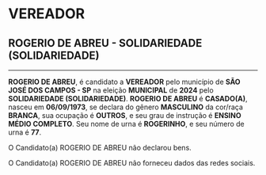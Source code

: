 # VEREADOR
## ROGERIO DE ABREU - SOLIDARIEDADE (SOLIDARIEDADE)
---
**ROGERIO DE ABREU**, é candidato a **VEREADOR** pelo município de **SÃO JOSÉ DOS CAMPOS - SP** na eleição **MUNICIPAL** de **2024** pelo **SOLIDARIEDADE (SOLIDARIEDADE)**.
**ROGERIO DE ABREU** é **CASADO(A)**, nasceu em **06/09/1973**, se declara do gênero **MASCULINO** da cor/raça **BRANCA**, sua ocupação é **OUTROS**, e seu grau de instrução é **ENSINO MÉDIO COMPLETO**.
Seu nome de urna é **ROGERINHO**, e seu número de urna é **77**.

O Candidato(a) ROGERIO DE ABREU não declarou bens.


O Candidato(a) ROGERIO DE ABREU não forneceu dados das redes sociais.